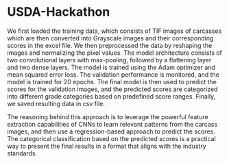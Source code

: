 # USDA-Hackathon


We first loaded the training data, which consists of TIF images of carcasses which are then converted into Grayscale images and their corresponding scores in the excel file. We then preprocessed the data by reshaping the images and normalizing the pixel values. The model architecture consists of two convolutional layers with max-pooling, followed by a flattening layer and two dense layers. The model is trained using the Adam optimizer and mean squared error loss. The validation performance is monitored, and the model is trained for 20 epochs. The final model is then used to predict the scores for the validation images, and the predicted scores are categorized into different grade categories based on predefined score ranges. Finally, we saved resulting data in csv file.

The reasoning behind this approach is to leverage the powerful feature extraction capabilities of CNNs to learn relevant patterns from the carcass images, and then use a regression-based approach to predict the scores. The categorical classification based on the predicted scores is a practical way to present the final results in a format that aligns with the industry standards.
